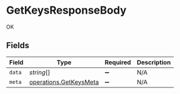 # GetKeysResponseBody

OK


## Fields

| Field                                                                   | Type                                                                    | Required                                                                | Description                                                             |
| ----------------------------------------------------------------------- | ----------------------------------------------------------------------- | ----------------------------------------------------------------------- | ----------------------------------------------------------------------- |
| `data`                                                                  | *string*[]                                                              | :heavy_minus_sign:                                                      | N/A                                                                     |
| `meta`                                                                  | [operations.GetKeysMeta](../../../sdk/models/operations/getkeysmeta.md) | :heavy_minus_sign:                                                      | N/A                                                                     |